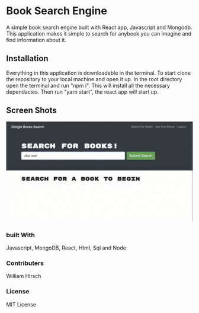 # Book Search Engine
A simple book search engine built with React app, Javascript and Mongodb. This application makes it simple to search for anybook you can imagine and find information about it. 

## Installation
Everything in this application is downloadeble in the terminal. To start clone the repository to your local machine and open it up. In the root directory open the terminal and run "npm i". This will install all the necessary dependacies. Then run "yarn start", the react app will start up. 

## Screen Shots
<img src="ss.png">

### built With
Javascript, MongoDB, React, Html, Sql and Node

### Contributers
William Hirsch

### License 
MIT License


